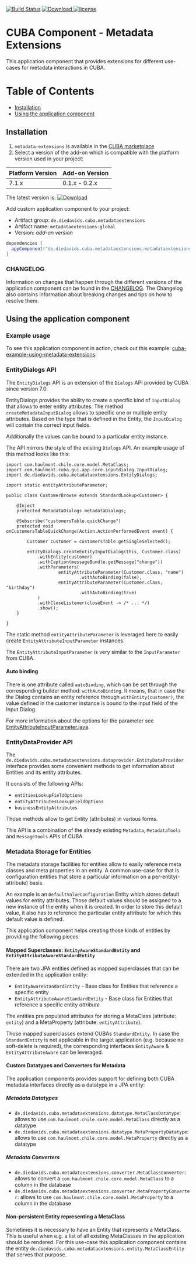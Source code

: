 [![Build Status](https://travis-ci.com/mariodavid/cuba-component-metadata-extensions.svg?branch=master)](https://travis-ci.com/mariodavid/cuba-component-metadata-extensions)
[ ![Download](https://api.bintray.com/packages/mariodavid/cuba-components/cuba-component-metadata-extensions/images/download.svg) ](https://bintray.com/mariodavid/cuba-components/cuba-component-metadata-extensions/_latestVersion)
[![license](https://img.shields.io/badge/license-Apache%20License%202.0-blue.svg?style=flat)](http://www.apache.org/licenses/LICENSE-2.0)

# CUBA Component - Metadata Extensions

This application component that provides extensions for different use-cases for metadata interactions in CUBA.


Table of Contents
=================

  * [Installation](#installation)
  * [Using the application component](#using-the-application-component)


## Installation

1. `metadata-extensions` is available in the [CUBA marketplace](https://www.cuba-platform.com/marketplace/metadata-extensions)
2. Select a version of the add-on which is compatible with the platform version used in your project:

| Platform Version | Add-on Version |
| ---------------- | -------------- |
| 7.1.x            | 0.1.x - 0.2.x  |


The latest version is: [ ![Download](https://api.bintray.com/packages/mariodavid/cuba-components/cuba-component-metadata-extensions/images/download.svg) ](https://bintray.com/mariodavid/cuba-components/cuba-component-metadata-extensions/_latestVersion)

Add custom application component to your project:

* Artifact group: `de.diedavids.cuba.metadataextensions`
* Artifact name: `metadataextensions-global`
* Version: *add-on version*

```groovy
dependencies {
  appComponent("de.diedavids.cuba.metadataextensions:metadataextensions-global:*addon-version*")
}
```


### CHANGELOG

Information on changes that happen through the different versions of the application component can be found in the [CHANGELOG](https://github.com/mariodavid/cuba-component-metadata-extensions/blob/master/CHANGELOG.md).
The Changelog also contains information about breaking changes and tips on how to resolve them.



## Using the application component


### Example usage
To see this application component in action, check out this example: [cuba-example-using-metadata-extensions](https://github.com/mariodavid/cuba-example-using-metadata-extensions).



### EntityDialogs API

The `EntityDialogs` API is an extension of the `Dialogs` API provided by CUBA since version 7.0.

EntityDialogs provides the ability to create a specific kind of `InputDialog` that allows to enter entity attributes. 
The method `createMetadataInputDialog` allows to specific one or multiple entity attributes. 
Based on the type that is defined in the Entity, the `InputDialog` will contain the correct input fields.

Additionally the values can be bound to a particular entity instance.

The API mirrors the style of the existing `Dialogs` API. An example usage of this method looks like this:

```
import com.haulmont.chile.core.model.MetaClass;
import com.haulmont.cuba.gui.app.core.inputdialog.InputDialog;
import de.diedavids.cuba.metadataextensions.EntityDialogs;

import static entityAttributeParameter;

public class CustomerBrowse extends StandardLookup<Customer> {

    @Inject
    protected MetadataDialogs metadataDialogs;

    @Subscribe("customersTable.quickChange")
    protected void onCustomersTableQuickChange(Action.ActionPerformedEvent event) {

        Customer customer = customersTable.getSingleSelected();

        entityDialogs.createEntityInputDialog(this, Customer.class)
            .withEntity(customer)
            .withCaption(messageBundle.getMessage("change"))
            .withParameters(
                    entityAttributeParameter(Customer.class, "name")
                            .withAutoBinding(false),
                    entityAttributeParameter(Customer.class, "birthday")
                            .withAutoBinding(true)
            )
            .withCloseListener(closeEvent -> /* ... */)
            .show();
    }

}
```


The static method `entityAttributeParameter` is leveraged here to easily create `EntityAttributeInputParameter` instances.

The `EntityAttributeInputParameter` is very similar to the `InputParameter` from CUBA.

#### Auto binding
There is one attribute called `autoBinding`, which can be set through the corresponding builder method: `withAutoBinding`.
It means, that in case the the Dialog contains an entity reference through `withEntity(customer)`,
the value defined in the customer instance is bound to the input field of the Input Dialog.

For more information about the options for the parameter see [EntityAttributeInputParameter.java](https://github.com/mariodavid/cuba-component-metadata-extensions/blob/master/modules/gui/src/de/diedavids/cuba/metadataextensions/EntityAttributeInputParameter.java).


### EntityDataProvider API

The `de.diedavids.cuba.metadataextensions.dataprovider.EntityDataProvider` interface provides
some convenient methods to get information about Entities and its entity attributes.

It consists of the following APIs:

* `entitiesLookupFieldOptions`
* `entityAttributesLookupFieldOptions`
* `businessEntityAttributes`

Those methods allow to get Entity (attributes) in various forms.

This API is a combination of the already existing `Metadata`, `MetadataTools` and `MessageTools` APIs of CUBA.

### Metadata Storage for Entities

The metadata storage facilities for entities allow to easily reference meta classes and meta properties in an
entity. A common use-case for that is configuration entities that store a particular information on a
per-entity(-attribute) basis.

An example is an `DefaultValueConfiguration` Entity which stores default values for entity attributes.
Those default values should be assigned to a new instance of the entity when it is created. In order to store this
default value, it also has to reference the particular entity attribute for which this default value is defined.

This application component helps creating those kinds of entities by providing the following pieces:

#### Mapped Superclasses: `EntityAwareStandardEntity` and `EntityAttributeAwareStandardEntity`

There are two JPA entities defined as mapped superclasses that can be extended in the application entity:

* `EntityAwareStandardEntity` - Base class for Entities that reference a specific entity
* `EntityAttributeAwareStandardEntity` - Base class for Entities that reference a specific entity _attribute_

The entities pre populated attributes for storing a MetaClass (attribute: `entity`) and a MetaProperty (attribute: `entityAttribute`).

Those mapped superclasses extend CUBAs `StandardEntity`. In case the `StandardEntity` is not applicable in the target
application (e.g. because no soft-delete is required), the corresponding interfaces `EntityAware` & `EntityAttributeAware`
can be leveraged.

#### Custom Datatypes and Converters for Metadata

The application components provides support for defining both CUBA metadata interfaces directly as a datatype in a JPA entity:

##### Metadata Datatypes

* `de.diedavids.cuba.metadataextensions.datatype.MetaClassDatatype`: allows to use `com.haulmont.chile.core.model.MetaClass` directly as a datatype
* `de.diedavids.cuba.metadataextensions.datatype.MetaPropertyDatatype`: allows to use `com.haulmont.chile.core.model.MetaProperty` directly as a datatype


##### Metadata Converters

* `de.diedavids.cuba.metadataextensions.converter.MetaClassConverter`: allows to convert a `com.haulmont.chile.core.model.MetaClass` to a column in the database
* `de.diedavids.cuba.metadataextensions.converter.MetaPropertyConverter`: allows to use `com.haulmont.chile.core.model.MetaProperty` to a column in the database


#### Non-persistent Entity representing a MetaClass

Sometimes it is necessary to have an Entity that represents a MetaClass. This is useful when e.g. a list of all existing 
MetaClasses in the application should be rendered. For this use-case this application component contains the entity
`de.diedavids.cuba.metadataextensions.entity.MetaClassEntity` that serves that purpose.


